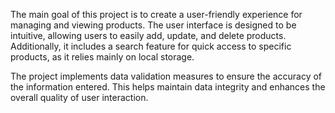 
The main goal of this project is to create a user-friendly experience for managing and viewing products. The user interface is designed to be intuitive, allowing users to easily add, update, and delete products. Additionally, it includes a search feature for quick access to specific products, as it relies mainly on local storage.

The project implements data validation measures to ensure the accuracy of the information entered. This helps maintain data integrity and enhances the overall quality of user interaction.
